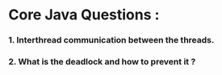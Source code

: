 # Core Java Questions :

### 1. Interthread communication between the threads.
### 2. What is the deadlock and how to prevent it ?

